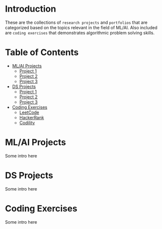 # Introduction
These are the collections of `research projects` and `portfolios` that are categorized based on the topics relevant in the field of ML/AI. Also included are `coding exercises` that demonstrates algorithmic problem solving skills.

# Table of Contents
- [ML/AI Projects](#mlai-projects)
    - [Project 1](#p1)
    - [Project 2](#p2)
    - [Project 3](#p3)
- [DS Projects](#ds-projects)
    - [Project 1](#p1)
    - [Project 2](#p2)
    - [Project 3](#p3)
- [Coding Exercises](#coding-exercises)
    - [LeetCode](#p1)
    - [HackerRank](#p2)
    - [Codility](#p3)
<!-- <br><br><br><br><br><br><br><br><br><br><br><br><br><br><br><br><br><br><br><br><br> -->

# ML/AI Projects
Some intro here

# DS Projects
Some intro here

# Coding Exercises
Some intro here